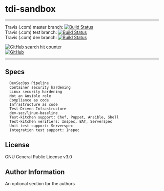 # tdi-sandbox
----------------


Travis (.com) master branch:
[![Build Status](https://travis-ci.com/githubfoam/tdi-sandbox.svg?branch=master)](https://travis-ci.com/githubfoam/tdi-sandbox)  
Travis (.com) test branch:
[![Build Status](https://travis-ci.com/githubfoam/tdi-sandbox.svg?branch=test)](https://travis-ci.com/githubfoam/tdi-sandbox)  
Travis (.com) dev branch:
[![Build Status](https://travis-ci.com/githubfoam/tdi-sandbox.svg?branch=dev)](https://travis-ci.com/githubfoam/tdi-sandbox)  



[![GitHub search hit counter](https://img.shields.io/github/search/githubfoam/tdi-sandbox/goto.svg)](https://github.com/githubfoam/tdi-sandbox)  
[![GitHub](https://img.shields.io/github/license/githubfoam/tdi-sandbox.svg?style=plastic)](https://github.com/githubfoam/tdi-sandbox)

----------------

Specs
----------------




      DevSecOps Pipeline
      Container security hardening
      Linux security hardening
      Not an Ansible role
      Compliance as code
      Infrastructure as code
      Test-Driven Infrastructure      
      dev-sec/linux-baseline
      Test-kitchen support: Chef, Puppet, Ansible, Shell
      Test-kitchen verifiers: Inspec, BAT, Serverspec
      Unit test support: Serverspec
      Integration test support: Inspec





License
-------

GNU General Public License v3.0

Author Information
------------------

An optional section for the authors
